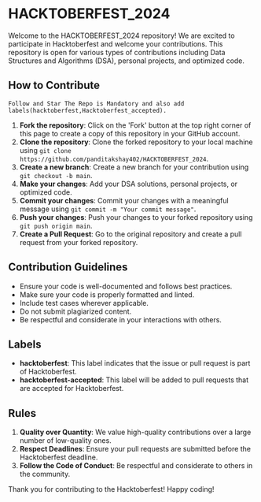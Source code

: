 # HACKTOBERFEST_2024

Welcome to the HACKTOBERFEST_2024 repository! We are excited to participate in Hacktoberfest and welcome your contributions. This repository is open for various types of contributions including Data Structures and Algorithms (DSA), personal projects, and optimized code.

## How to Contribute
    Follow and Star The Repo is Mandatory and also add labels(hacktoberfest,Hacktoberfest_accepted).
1. **Fork the repository**: Click on the 'Fork' button at the top right corner of this page to create a copy of this repository in your GitHub account.
2. **Clone the repository**: Clone the forked repository to your local machine using `git clone https://github.com/panditakshay402/HACKTOBERFEST_2024`.
3. **Create a new branch**: Create a new branch for your contribution using `git checkout -b main`.
4. **Make your changes**: Add your DSA solutions, personal projects, or optimized code.
5. **Commit your changes**: Commit your changes with a meaningful message using `git commit -m "Your commit message"`.
6. **Push your changes**: Push your changes to your forked repository using `git push origin main`.
7. **Create a Pull Request**: Go to the original repository and create a pull request from your forked repository.

## Contribution Guidelines

- Ensure your code is well-documented and follows best practices.
- Make sure your code is properly formatted and linted.
- Include test cases wherever applicable.
- Do not submit plagiarized content.
- Be respectful and considerate in your interactions with others.

## Labels

- **hacktoberfest**: This label indicates that the issue or pull request is part of Hacktoberfest.
- **hacktoberfest-accepted**: This label will be added to pull requests that are accepted for Hacktoberfest.

## Rules

1. **Quality over Quantity**: We value high-quality contributions over a large number of low-quality ones.
2. **Respect Deadlines**: Ensure your pull requests are submitted before the Hacktoberfest deadline.
3. **Follow the Code of Conduct**: Be respectful and considerate to others in the community.

Thank you for contributing to the Hacktoberfest! Happy coding!
